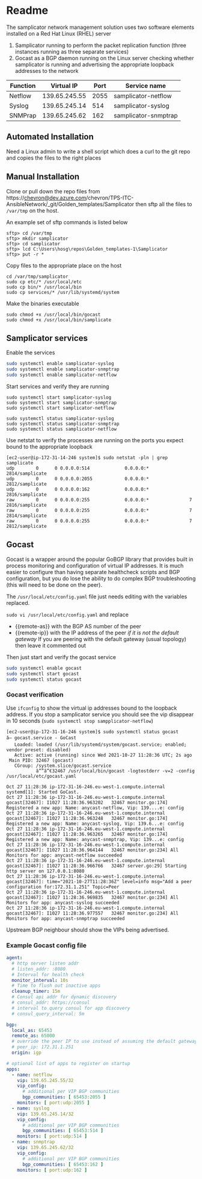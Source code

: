 # Readme

The samplicator network management solution uses two software elements installed on a Red Hat Linux (RHEL) server

1. Samplicator running to perform the packet replication function (three instances running as three separate services)
1. Gocast as a BGP daemon running on the Linux server checking whether samplicator is running and advertising the appropriate loopback addresses to the network

| Function | Virtual IP    | Port | Service name |
|----------|---------------|------|--------------|
| Netflow  | 139.65.245.55 | 2055 | samplicator-netflow  |
| Syslog   | 139.65.245.14 | 514  | samplicator-syslog   |
| SNMPrap  | 139.65.245.62 | 162  | samplicator-snmptrap |

## Automated Installation

Need a Linux admin to write a shell script which does a curl to the git repo and copies the files to the right places

## Manual Installation

Clone or pull down the repo files from https://chevron@dev.azure.com/chevron/TPS-ITC-AnsibleNetwork/_git/Golden_templates/Samplicator then sftp all the files to ``/var/tmp`` on the host.

An example set of sftp commands is listed below
```
sftp> cd /var/tmp
sftp> mkdir samplicator
sftp> cd samplicator
sftp> lcd C:\Users\hosg\repos\Golden_templates-1\Samplicator    
sftp> put -r *
```

Copy files to the appropriate place on the host
```
cd /var/tmp/samplicator
sudo cp etc/* /usr/local/etc
sudo cp bin/* /usr/local/bin
sudo cp services/* /usr/lib/systemd/system
```

Make the binaries executable
```
sudo chmod +x /usr/local/bin/gocast
sudo chmod +x /usr/local/bin/samplicate
```

## Samplicator services

Enable the services

```bash
sudo systemctl enable samplicator-syslog
sudo systemctl enable samplicator-snmptrap
sudo systemctl enable samplicator-netflow
```

Start services and verify they are running

```
sudo systemctl start samplicator-syslog
sudo systemctl start samplicator-snmptrap
sudo systemctl start samplicator-netflow

sudo systemctl status samplicator-syslog
sudo systemctl status samplicator-snmptrap
sudo systemctl status samplicator-netflow
```

Use netstat to verify the processes are running on the ports you expect bound to the appropriate loopback

```
[ec2-user@ip-172-31-14-246 system]$ sudo netstat -pln | grep samplicate
udp        0      0 0.0.0.0:514             0.0.0.0:*                           2814/samplicate     
udp        0      0 0.0.0.0:2055            0.0.0.0:*                           2812/samplicate     
udp        0      0 0.0.0.0:162             0.0.0.0:*                           2816/samplicate     
raw        0      0 0.0.0.0:255             0.0.0.0:*               7           2816/samplicate     
raw        0      0 0.0.0.0:255             0.0.0.0:*               7           2814/samplicate     
raw        0      0 0.0.0.0:255             0.0.0.0:*               7           2812/samplicate    
```

## Gocast

Gocast is a wrapper around the popular GoBGP library that provides built in process monitoring and configuration of virtual IP addresses. It is much easier to configure than having separate healthcheck scripts and BGP configuration, but you do lose the ability to do complex BGP troubleshooting (this will need to be done on the peer).

The ``/usr/local/etc/config.yaml`` file just needs editing with the variables replaced.

``sudo vi /usr/local/etc/config.yaml`` and replace

- {{remote-as}} with the BGP AS number of the peer
- {{remote-ip}} with the IP address of the peer *if it is not the default gateway*
  If you are peering with the default gateway (usual topology) then leave it commented out

Then just start and verify the gocast service

```bash
sudo systemctl enable gocast
sudo systemctl start gocast
sudo systemctl status gocast
```

### Gocast verification

Use ``ifconfig`` to show the virtual ip addresses bound to the loopback address. If you stop a samplicator service you should see the vip disappear in 10 seconds (``sudo systemctl stop sampplicator-netflow``)

```
[ec2-user@ip-172-31-16-246 system]$ sudo systemctl status gocast
â— gocast.service - GoCast
   Loaded: loaded (/usr/lib/systemd/system/gocast.service; enabled; vendor preset: disabled)
   Active: active (running) since Wed 2021-10-27 11:28:36 UTC; 2s ago
 Main PID: 32467 (gocast)
   CGroup: /system.slice/gocast.service
           â””â”€32467 /usr/local/bin/gocast -logtostderr -v=2 -config /usr/local/etc/gocast.yaml

Oct 27 11:28:36 ip-172-31-16-246.eu-west-1.compute.internal systemd[1]: Started GoCast.
Oct 27 11:28:36 ip-172-31-16-246.eu-west-1.compute.internal gocast[32467]: I1027 11:28:36.963202   32467 monitor.go:174] Registered a new app: Name: anycast-netflow, Vip: 139....e: config
Oct 27 11:28:36 ip-172-31-16-246.eu-west-1.compute.internal gocast[32467]: I1027 11:28:36.963248   32467 monitor.go:174] Registered a new app: Name: anycast-syslog, Vip: 139.6...e: config
Oct 27 11:28:36 ip-172-31-16-246.eu-west-1.compute.internal gocast[32467]: I1027 11:28:36.963265   32467 monitor.go:174] Registered a new app: Name: anycast-snmptrap, Vip: 139...e: config
Oct 27 11:28:36 ip-172-31-16-246.eu-west-1.compute.internal gocast[32467]: I1027 11:28:36.964144   32467 monitor.go:234] All Monitors for app: anycast-netflow succeeded
Oct 27 11:28:36 ip-172-31-16-246.eu-west-1.compute.internal gocast[32467]: I1027 11:28:36.966766   32467 server.go:29] Starting http server on 127.0.0.1:8080
Oct 27 11:28:36 ip-172-31-16-246.eu-west-1.compute.internal gocast[32467]: time="2021-10-27T11:28:36Z" level=info msg="Add a peer configuration for:172.31.1.251" Topic=Peer
Oct 27 11:28:36 ip-172-31-16-246.eu-west-1.compute.internal gocast[32467]: I1027 11:28:36.969835   32467 monitor.go:234] All Monitors for app: anycast-syslog succeeded
Oct 27 11:28:36 ip-172-31-16-246.eu-west-1.compute.internal gocast[32467]: I1027 11:28:36.977557   32467 monitor.go:234] All Monitors for app: anycast-snmptrap succeeded
```

Upstream BGP neighbour should show the VIPs being advertised.

### Example Gocast config file

```yml
agent:
  # http server listen addr
  # listen_addr: :8080
  # Interval for health check
  monitor_interval: 10s
  # Time to flush out inactive apps
  cleanup_timer: 15m
  # Consul api addr for dynamic discovery
  # consul_addr: https://consul
  # interval to query consul for app discovery
  # consul_query_interval: 5m

bgp:
  local_as: 65453
  remote_as: 65000
  # override the peer IP to use instead of assuming the default gateway
  # peer_ip: 172.31.1.251
  origin: igp

# optional list of apps to register on startup
apps:
  - name: netflow
    vip: 139.65.245.55/32
    vip_config:
      # additional per VIP BGP communities
      bgp_communities: [ 65453:2055 ]
    monitors: [ port:udp:2055 ]
  - name: syslog
    vip: 139.65.245.14/32
    vip_config:
      # additional per VIP BGP communities
      bgp_communities: [ 65453:514 ]
    monitors: [ port:udp:514 ]
  - name: snmptrap
    vip: 139.65.245.62/32
    vip_config:
      # additional per VIP BGP communities
      bgp_communities: [ 65453:162 ]
    monitors: [ port:udp:162 ]
```
